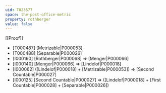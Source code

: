 ```yaml
---
uid: T023577
space: the-post-office-metric
property: rothberger
value: false
---
```

[[Proof]]

* [T000487] [Metrizable|P000053]
* [T000488] [Separable|P000026]
* [I000160] [Rothberger|P000068] => [Menger|P000066]
* [I000140] [Menger|P000066] => [Lindelof|P000018]
* [I000062] ([Lindelof|P000018] + [Metrizable|P000053]) => [Second Countable|P000027]
* [I000125] [Second Countable|P000027] => ([Lindelof|P000018] + [First Countable|P000028] + [Separable|P000026])

